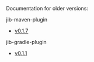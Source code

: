 Documentation for older versions:

jib-maven-plugin
- [v0.1.7](https://github.com/GoogleContainerTools/jib/blob/03d42652e82c543d0a6c6b69bd8827ec8effd82d/docs/index.md)

jib-gradle-plugin
- [v0.1.1](https://github.com/GoogleContainerTools/jib/blob/03d42652e82c543d0a6c6b69bd8827ec8effd82d/docs/index.md)
